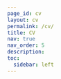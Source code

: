 ```yaml
---
page_id: cv
layout: cv
permalink: /cv/
title: CV
nav: true
nav_order: 5
description: 
toc:
  sidebar: left
---
```

